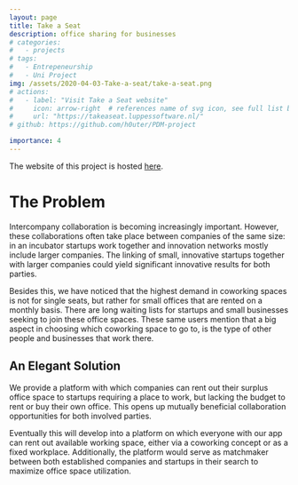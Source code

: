```yaml
---
layout: page
title: Take a Seat
description: office sharing for businesses
# categories:
#   - projects
# tags:
#   - Entrepeneurship
#   - Uni Project
img: /assets/2020-04-03-Take-a-seat/take-a-seat.png
# actions:
#   - label: "Visit Take a Seat website"
#     icon: arrow-right  # references name of svg icon, see full list below
#     url: "https://takeaseat.luppessoftware.nl/"
# github: https://github.com/h0uter/PDM-project

importance: 4
---
```


The website of this project is hosted [here](https://takeaseat.luppessoftware.nl/).

# The Problem
Intercompany collaboration is becoming increasingly important. However, these collaborations often take place between companies of the same size: in an incubator startups work together and innovation networks mostly include larger companies. The linking of small, innovative startups together with larger companies could yield significant innovative results for both parties.

Besides this, we have noticed that the highest demand in coworking spaces is not for single seats, but rather for small offices that are rented on a monthly basis. There are long waiting lists for startups and small businesses seeking to join these office spaces. These same users mention that a big aspect in choosing which coworking space to go to, is the type of other people and businesses that work there. 

## An Elegant Solution
We provide a platform with which companies can rent out their surplus office space to startups requiring a place to work, but lacking the budget to rent or buy their own office. This opens up mutually beneficial collaboration opportunities for both involved parties. 

Eventually this will develop into a platform on which everyone with our app can rent out available working space, either via a coworking concept or as a fixed workplace. Additionally, the platform would serve as matchmaker between both established companies and startups in their search to maximize office space utilization.

